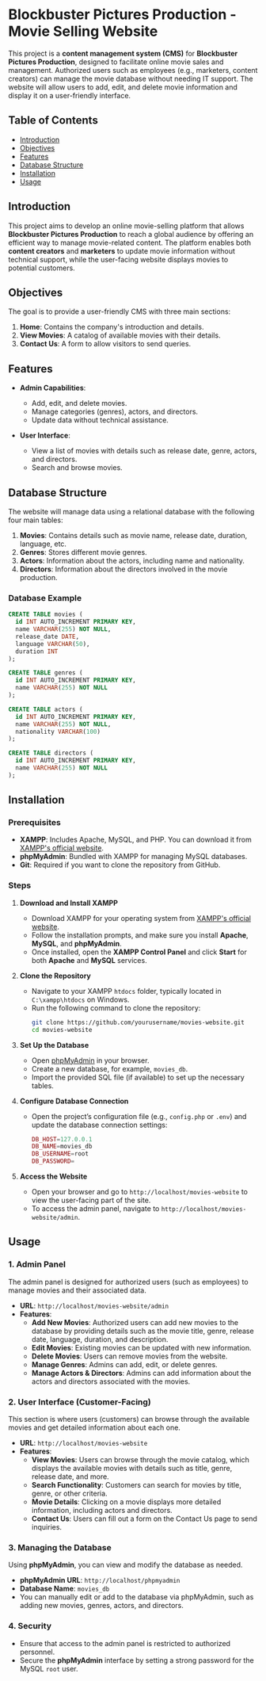 # Blockbuster Pictures Production - Movie Selling Website

This project is a **content management system (CMS)** for **Blockbuster Pictures Production**, designed to facilitate online movie sales and management. Authorized users such as employees (e.g., marketers, content creators) can manage the movie database without needing IT support. The website will allow users to add, edit, and delete movie information and display it on a user-friendly interface.

## Table of Contents

- [Introduction](#introduction)
- [Objectives](#objectives)
- [Features](#features)
- [Database Structure](#database-structure)
- [Installation](#installation)
- [Usage](#usage)

## Introduction

This project aims to develop an online movie-selling platform that allows **Blockbuster Pictures Production** to reach a global audience by offering an efficient way to manage movie-related content. The platform enables both **content creators** and **marketers** to update movie information without technical support, while the user-facing website displays movies to potential customers.

## Objectives

The goal is to provide a user-friendly CMS with three main sections:

1. **Home**: Contains the company's introduction and details.
2. **View Movies**: A catalog of available movies with their details.
3. **Contact Us**: A form to allow visitors to send queries.

## Features

- **Admin Capabilities**: 
    - Add, edit, and delete movies.
    - Manage categories (genres), actors, and directors.
    - Update data without technical assistance.
  
- **User Interface**:
    - View a list of movies with details such as release date, genre, actors, and directors.
    - Search and browse movies.

## Database Structure

The website will manage data using a relational database with the following four main tables:

1. **Movies**: Contains details such as movie name, release date, duration, language, etc.
2. **Genres**: Stores different movie genres.
3. **Actors**: Information about the actors, including name and nationality.
4. **Directors**: Information about the directors involved in the movie production.

### Database Example

```sql
CREATE TABLE movies (
  id INT AUTO_INCREMENT PRIMARY KEY,
  name VARCHAR(255) NOT NULL,
  release_date DATE,
  language VARCHAR(50),
  duration INT
);

CREATE TABLE genres (
  id INT AUTO_INCREMENT PRIMARY KEY,
  name VARCHAR(255) NOT NULL
);

CREATE TABLE actors (
  id INT AUTO_INCREMENT PRIMARY KEY,
  name VARCHAR(255) NOT NULL,
  nationality VARCHAR(100)
);

CREATE TABLE directors (
  id INT AUTO_INCREMENT PRIMARY KEY,
  name VARCHAR(255) NOT NULL
);
```
## Installation

### Prerequisites

- **XAMPP**: Includes Apache, MySQL, and PHP. You can download it from [XAMPP's official website](https://www.apachefriends.org/index.html).
- **phpMyAdmin**: Bundled with XAMPP for managing MySQL databases.
- **Git**: Required if you want to clone the repository from GitHub.

### Steps

1. **Download and Install XAMPP**
   - Download XAMPP for your operating system from [XAMPP's official website](https://www.apachefriends.org/index.html).
   - Follow the installation prompts, and make sure you install **Apache**, **MySQL**, and **phpMyAdmin**.
   - Once installed, open the **XAMPP Control Panel** and click **Start** for both **Apache** and **MySQL** services.

2. **Clone the Repository**
   - Navigate to your XAMPP `htdocs` folder, typically located in `C:\xampp\htdocs` on Windows.
   - Run the following command to clone the repository:
     ```bash
     git clone https://github.com/yourusername/movies-website.git
     cd movies-website
     ```

3. **Set Up the Database**
   - Open [phpMyAdmin](http://localhost/phpmyadmin) in your browser.
   - Create a new database, for example, `movies_db`.
   - Import the provided SQL file (if available) to set up the necessary tables.

4. **Configure Database Connection**
   - Open the project’s configuration file (e.g., `config.php` or `.env`) and update the database connection settings:
     ```php
     DB_HOST=127.0.0.1
     DB_NAME=movies_db
     DB_USERNAME=root
     DB_PASSWORD=
     ```

5. **Access the Website**
   - Open your browser and go to `http://localhost/movies-website` to view the user-facing part of the site.
   - To access the admin panel, navigate to `http://localhost/movies-website/admin`.

## Usage

### 1. Admin Panel
The admin panel is designed for authorized users (such as employees) to manage movies and their associated data.

- **URL**: `http://localhost/movies-website/admin`
- **Features**:
  - **Add New Movies**: Authorized users can add new movies to the database by providing details such as the movie title, genre, release date, language, duration, and description.
  - **Edit Movies**: Existing movies can be updated with new information.
  - **Delete Movies**: Users can remove movies from the website.
  - **Manage Genres**: Admins can add, edit, or delete genres.
  - **Manage Actors & Directors**: Admins can add information about the actors and directors associated with the movies.

### 2. User Interface (Customer-Facing)

This section is where users (customers) can browse through the available movies and get detailed information about each one.

- **URL**: `http://localhost/movies-website`
- **Features**:
  - **View Movies**: Users can browse through the movie catalog, which displays the available movies with details such as title, genre, release date, and more.
  - **Search Functionality**: Customers can search for movies by title, genre, or other criteria.
  - **Movie Details**: Clicking on a movie displays more detailed information, including actors and directors.
  - **Contact Us**: Users can fill out a form on the Contact Us page to send inquiries.

### 3. Managing the Database

Using **phpMyAdmin**, you can view and modify the database as needed.

- **phpMyAdmin URL**: `http://localhost/phpmyadmin`
- **Database Name**: `movies_db`
- You can manually edit or add to the database via phpMyAdmin, such as adding new movies, genres, actors, and directors.

### 4. Security

- Ensure that access to the admin panel is restricted to authorized personnel.
- Secure the **phpMyAdmin** interface by setting a strong password for the MySQL `root` user.

